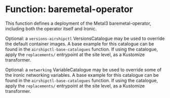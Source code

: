 Function: baremetal-operator
============================

This function defines a deployment of the Metal3 baremetal-operator,
including both the operator itself and Ironic.

Optional: a ``versions-airshipctl`` VersionsCatalogue may be used to
override the default container images.
A base example for this catalogue can be found in the ``airshipctl-base-catalogues``
function.  If using the catalogue, apply the ``replacements/`` entrypoint
at the site level, as a Kustomize transformer.

Optional: a ``networking`` VariableCatalogue may be used to
override some of the ironic networking variables.
A base example for this catalogue can be found in the ``airshipctl-base-catalogues``
function.  If using the catalogue, apply the ``replacements/`` entrypoint
at the site level, as a Kustomize transformer.
